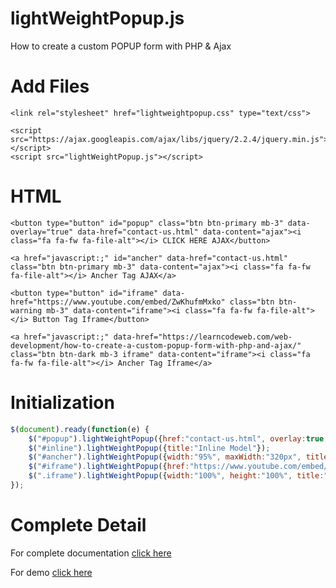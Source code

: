 # lightWeightPopup.js
How to create a custom POPUP form with PHP &amp; Ajax

<h1>Add Files</h1>

```
<link rel="stylesheet" href="lightweightpopup.css" type="text/css">
```

```
<script src="https://ajax.googleapis.com/ajax/libs/jquery/2.2.4/jquery.min.js"></script>
<script src="lightWeightPopup.js"></script>
```

<h1>HTML</h1>

```
<button type="button" id="popup" class="btn btn-primary mb-3" data-overlay="true" data-href="contact-us.html" data-content="ajax"><i class="fa fa-fw fa-file-alt"></i> CLICK HERE AJAX</button>

<a href="javascript:;" id="ancher" data-href="contact-us.html" class="btn btn-primary mb-3" data-content="ajax"><i class="fa fa-fw fa-file-alt"></i> Ancher Tag AJAX</a>

<button type="button" id="iframe" data-href="https://www.youtube.com/embed/ZwKhufmMxko" class="btn btn-warning mb-3" data-content="iframe"><i class="fa fa-fw fa-file-alt"></i> Button Tag Iframe</button>

<a href="javascript:;" data-href="https://learncodeweb.com/web-development/how-to-create-a-custom-popup-form-with-php-and-ajax/" class="btn btn-dark mb-3 iframe" data-content="iframe"><i class="fa fa-fw fa-file-alt"></i> Ancher Tag Iframe</a>
```

<h1>Initialization</h1>

```javascript
$(document).ready(function(e) {
	$("#popup").lightWeightPopup({href:"contact-us.html", overlay:true, width:"90%", maxWidth:"600px", title:"Ajax Model"});
	$("#inline").lightWeightPopup({title:"Inline Model"});
	$("#ancher").lightWeightPopup({width:"95%", maxWidth:"320px", title:"Ajax Model"});
	$("#iframe").lightWeightPopup({href:"https://www.youtube.com/embed/N59KnLf2pbY", maxWidth:"600px", height:"400px", title:"Iframe Model"});
	$(".iframe").lightWeightPopup({width:"100%", height:"100%", title:"Iframe Model"});
});
```

<h1>Complete Detail</h1>

For complete documentation <a href="https://learncodeweb.com/web-development/how-to-create-a-custom-popup-form-with-php-and-ajax/" target="_blank">click here</a>


For demo <a href="https://learncodeweb.com/demo/web-development/how-to-create-a-custom-popup-form-with-php-and-ajax/" target="_blank">click here</a>
